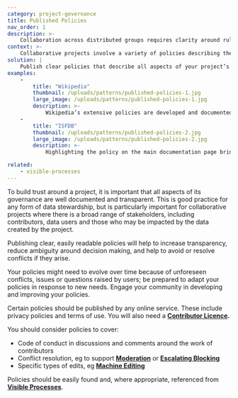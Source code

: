 ```yaml
---
category: project-governance
title: Published Policies
nav_order: 1
description: >-
    Collaboration across distributed groups requires clarity around rules, policies and procedures.
context: >-
    Collaborative projects involve a variety of policies describing the project’s governance. If these are not clearly documented, there may be a lack of trust around how data is being accessed, used and shared, and around how key processes such as moderation and disagreements are handled.
solution: |
    Publish clear policies that describe all aspects of your project’s governance. Ensure these can be easily found on the project website, and are referenced during key processes.
examples:
    -
        title: "Wikipedia"
        thumbnail: /uploads/patterns/published-policies-1.jpg
        large_image: /uploads/patterns/published-policies-1.jpg
        description: >-
            Wikipedia’s extensive policies are developed and documented by the community
    -
        title: "ISFDB"
        thumbnail: /uploads/patterns/published-policies-2.jpg
        large_image: /uploads/patterns/published-policies-2.jpg
        description: >-
            Highlighting the policy on the main documentation page brings the project operations to the attention of those looking for guidance

related:
    - visible-processes
---
```


To build trust around a project, it is important that all aspects of its governance are well documented and transparent. This is good practice for any form of data stewardship, but is particularly important for collaborative projects where there is a broad range of stakeholders, including contributors, data users and those who may be impacted by the data created by the project.

Publishing clear, easily readable policies will help to increase transparency, reduce ambiguity around decision making, and help to avoid or resolve conflicts if they arise.

Your policies might need to evolve over time because of unforeseen conflicts, issues or questions raised by users; be prepared to adapt your policies in response to new needs. Engage your community in developing and improving your policies.

Certain policies should be published by any online service. These include privacy policies and terms of use. You will also need a **[Contributor Licence](/patterns/project-governance/contributor-licence).**

You should consider policies to cover:

* Code of conduct in discussions and comments around the work of contributors
* Conflict resolution, eg to support **[Moderation](/patterns/editing/moderation)** or **[Escalating Blocking](/patterns/managing-conflict/escalating-blocking)**
* Specific types of edits, eg **[Machine Editing](/patterns/editing/machine-editing)**

Policies should be easily found and, where appropriate, referenced from **[Visible Processes](/patterns/project-governance/visible-processes)**.
